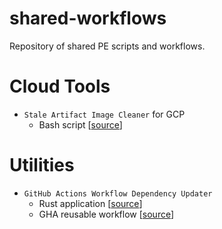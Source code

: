 # shared-workflows
Repository of shared PE scripts and workflows.

# Cloud Tools
- `Stale Artifact Image Cleaner` for GCP 
  - Bash script [[source](cloud/gcp/clear_stale_artifact_images.sh)]

# Utilities
- `GitHub Actions Workflow Dependency Updater`
  - Rust application [[source](utils/gh_actions_dep_updater)]
  - GHA reusable workflow [[source](.github/workflows/update_gh_dependencies.yml)]

